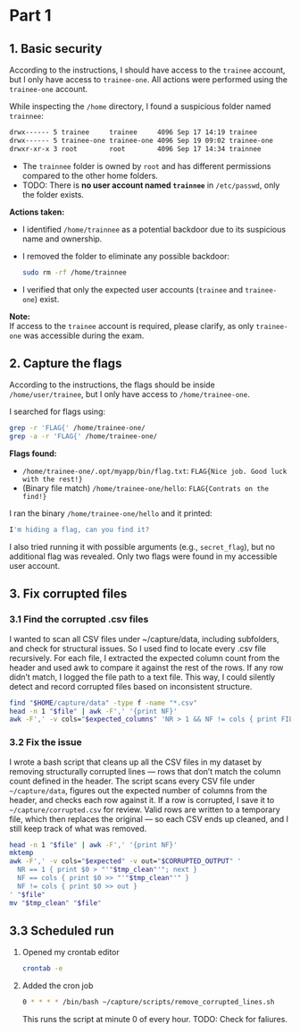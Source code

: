 # Part 1


## 1. Basic security

According to the instructions, I should have access to the `trainee` account, but I only have access to `trainee-one`. All actions were performed using the `trainee-one` account.

While inspecting the `/home` directory, I found a suspicious folder named `trainnee`:

```zsh
drwx------ 5 trainee     trainee     4096 Sep 17 14:19 trainee
drwx------ 5 trainee-one trainee-one 4096 Sep 19 09:02 trainee-one
drwxr-xr-x 3 root        root        4096 Sep 17 14:34 trainnee
```

- The `trainnee` folder is owned by `root` and has different permissions compared to the other home folders.
- TODO: There is **no user account named `trainnee`** in `/etc/passwd`, only the folder exists.

**Actions taken:**

- I identified `/home/trainnee` as a potential backdoor due to its suspicious name and ownership.
- I removed the folder to eliminate any possible backdoor:

  ```zsh
  sudo rm -rf /home/trainnee
  ```

- I verified that only the expected user accounts (`trainee` and `trainee-one`) exist.

**Note:**  
If access to the `trainee` account is required, please clarify, as only `trainee-one` was accessible during the exam.

## 2. Capture the flags

According to the instructions, the flags should be inside `/home/user/trainee`, but I only have access to `/home/trainee-one`.

I searched for flags using:

```zsh
grep -r 'FLAG{' /home/trainee-one/
grep -a -r 'FLAG{' /home/trainee-one/
```

**Flags found:**

- `/home/trainee-one/.opt/myapp/bin/flag.txt`: `FLAG{Nice job. Good luck with the rest!}`
- (Binary file match) `/home/trainee-one/hello`: `FLAG{Contrats on the find!}`

I ran the binary `/home/trainee-one/hello` and it printed:

```zsh
I'm hiding a flag, can you find it?
```

I also tried running it with possible arguments (e.g., `secret_flag`), but no additional flag was revealed. Only two flags were found in my accessible user account.

## 3. Fix corrupted files

### 3.1 Find the corrupted .csv files

I wanted to scan all CSV files under ~/capture/data, including subfolders, and check for structural issues. So I used find to locate every .csv file recursively. For each file, I extracted the expected column count from the header and used awk to compare it against the rest of the rows. If any row didn’t match, I logged the file path to a text file. This way, I could silently detect and record corrupted files based on inconsistent structure.

```bash
find "$HOME/capture/data" -type f -name "*.csv"
head -n 1 "$file" | awk -F',' '{print NF}'
awk -F',' -v cols="$expected_columns" 'NR > 1 && NF != cols { print FILENAME " - inconsistent columns at line " NR; exit 1 }' "$file"
```

### 3.2 Fix the issue

I wrote a bash script that cleans up all the CSV files in my dataset by removing structurally corrupted lines — rows that don’t match the column count defined in the header. The script scans every CSV file under ```~/capture/data```, figures out the expected number of columns from the header, and checks each row against it. If a row is corrupted, I save it to ```~/capture/corrupted.csv``` for review. Valid rows are written to a temporary file, which then replaces the original — so each CSV ends up cleaned, and I still keep track of what was removed.

```bash
head -n 1 "$file" | awk -F',' '{print NF}'
mktemp
awk -F',' -v cols="$expected" -v out="$CORRUPTED_OUTPUT" '
  NR == 1 { print $0 > "'"$tmp_clean"'"; next }
  NF == cols { print $0 >> "'"$tmp_clean"'" }
  NF != cols { print $0 >> out }
' "$file"
mv "$tmp_clean" "$file"

```

## 3.3 Scheduled run

1. Opened my crontab editor

    ```zsh
    crontab -e
    ```

2. Added the cron job

    ```zsh
    0 * * * * /bin/bash ~/capture/scripts/remove_corrupted_lines.sh
    ```

    This runs the script at minute 0 of every hour. 
    TODO: Check for faliures.